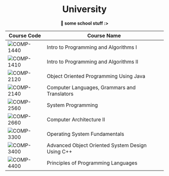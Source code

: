 <div align="center">
<h1>University</h1>
<b>🏫 some school stuff :></b>
</div>

| Course Code | Course Name |
| ----------- | ----------- |
| ![COMP-1440](https://github.com/AnthonyN3/school/tree/master/COMP-1440) | Intro to Programming and Algorithms I |
| ![COMP-1410](https://github.com/AnthonyN3/school/tree/master/COMP-1410) | Intro to Programming and Algorithms II |
| ![COMP-2120](https://github.com/AnthonyN3/school/tree/master/COMP-2120) | Object Oriented Programming Using Java |
| ![COMP-2140](https://github.com/AnthonyN3/school/tree/master/COMP-2140) | Computer Languages, Grammars and Translators 
| ![COMP-2560](https://github.com/AnthonyN3/school/tree/master/COMP-2560) | System Programming |
| ![COMP-2660](https://github.com/AnthonyN3/school/tree/master/COMP-2660) | Computer Architecture II |
| ![COMP-3300](https://github.com/AnthonyN3/school/tree/master/COMP-3300) | Operating System Fundamentals |
| ![COMP-3400](https://github.com/AnthonyN3/school/tree/master/COMP-3400) | Advanced Object Oriented System Design Using C++ |
| ![COMP-4400](https://github.com/AnthonyN3/school/tree/master/COMP-4400) | Principles of Programming Languages |

